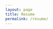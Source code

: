 ```yaml
---
layout: page
title: Resume
permalink: /resume/
---
```


<amp-google-document-embed src="https://www.keepandshare.com/doc25/109810/2867570?da=y&ifr=y"
  width="8.5"
  height="11"
  layout="responsive">
</amp-google-document-embed>
